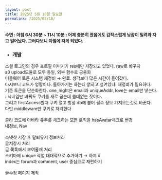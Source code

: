 ```yaml
---
layout: post
title: 2025년 5월 18일 일요일
permalink: /2025/05/18/
---
```

#### 수면 : 아침 6시 30분 ~ 11시 10분 : 어제 충분히 잤음에도 갑작스럽게 낮잠이 밀려와 자고 일어났다. 그러다보니 아침에 자게 되었다.<br/>
* ### 개발<br/>
소셜 로그인의 경우 프로필 이미지가 res에만 저장되고 있었다. raw로 바꾸자<br/>
s3 upload모듈로 모두 통일, 외부 함수로 공용화<br/>
미들웨어 토큰 시스템 재정비 → 완료. 생각보다 많은 시간이 들어갔다.<br/>
다시보니 코드가 엉망이다. 돌아가기는 하는데 얽히고 설켜있다. 재정비가 필요하다.<br/>
기존 토큰을 단순화한다. one_night은 email과 uniqueAddr, love는 email만 넣는다. : 닉네임만 바꿔도 쿠키를 새로 굽는데 쓸데없는 짓이다.<br/>
그리고 firstAccess할때 쿠키 열고 항상 db에 붙어 필수 정보 가져오는것로 바꾼다.<br/>
다만 middleware만 쿠키로 처리한다<br/>
<br/>
클라 코드에 아바타 유무를 체크하는 모든 로직을 hasAvatar체크로 변경<br/>
내정보, Nav<br/>
<br/>
스냇샷 저장 후 탈퇴유저 정보처리<br/>
글저장시 처리<br/>
글 목록에서 보여줄때 처리<br/>
스키마에 unique 작업 대대적으로 추가하기 → 하지 x<br/>
index는 forum과 comment, user 중심으로 재편하기<br/>
<br/>
글수정 페이지 제작